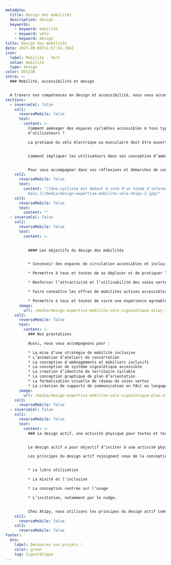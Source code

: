 ```yaml
---
metadata:
  title: Design des mobilités
  description: design
  keywords:
    - keyword: mobilité
    - keyword: vélo
    - keyword: design
title: Design des mobilités
date: 2023-09-06T11:57:42.704Z
icon:
  label: Mobilité - Vert
  value: mobilite
  type: design
color: DESIGN
intro: >-
  ### Mobilité, accessibilité et design


  A travers nos compétences en design et accessibilité, nous vous accompagnons dans votre projet territorial des mobilités actives.
sections:
  - inverseCol: false
    col1:
      reverseMobile: false
      text:
        content: >-
          Comment aménager des espaces cyclables accessibles à tous types
          d’utilisateurs ? 

          La pratique du vélo électrique ou musculaire doit être ouverte à tous et toutes : personnes âgées, en situation de handicap, familles, enfants… Il est donc primordial de se poser les bonnes questions au moment de la conception de vos aménagements et services de mobilité active.


          Comment impliquer les utilisateurs dans vos conception d’aménagements cyclables ? Comment créer une identité impactante sur l’ensemble d’un territoire cyclable ? Comment informer tous les publics des services liés au vélo ? Comment créer une signalétique d’orientation accessible destinée aux cyclistes ? Comment permettre une bonne expérience à tous types d’utilisateurs ?


          Pour vous accompagner dans vos réflexions et démarches de conception, notre équipe pluridisciplinaire est composée de consultants en accessibilité, designers et urbanistes. Nous utilisons les principes de la conception universelle et du design actif.
    col2:
      reverseMobile: false
      text:
        content: "![Une cycliste est debout à coté d'un totem d'information en
          bois.](/media/design-expertise-mobilite-velo-atipy-2.jpg)"
    col3:
      reverseMobile: false
      text:
        content: ""
  - inverseCol: false
    col1:
      reverseMobile: false
      text:
        content: >-
          

          #### Les objectifs du design des mobilités


          * Concevoir des espaces de circulation accessibles et inclusifs

          * Permettre à tous et toutes de se déplacer et de pratiquer le vélo

          * Renforcer l’attractivité et l’utilisabilité des voies vertes ou pistes cyclables

          * Faire connaître les offres de mobilités actives accessibles

          * Permettre à tous et toutes de vivre une expérience agréable de la pratique du vélo.
      image:
        url: /media/design-expertise-mobilite-velo-signaletique-atipy-3.jpg
    col2:
      reverseMobile: false
      text:
        content: |-
          ### Nos prestations

          Aussi, nous vous accompagnons pour :

          * La mise d’une stratégie de mobilité inclusive
          * L’animation d’ateliers de concertation
          * La conception d'aménagements et mobiliers inclusifs
          * La conception de système signalétique accessible
          * La création d’identité de territoire cyclable
          * La conception graphique de plan d’orientation
          * La formalisation visuelle de réseau de voies vertes
          * La création de supports de communication en FALC ou langage clair
      image:
        url: /media/design-expertise-mobilite-velo-signaletique-plan-atipy-4.jpg
    col3:
      reverseMobile: false
  - inverseCol: false
    col1:
      reverseMobile: false
      text:
        content: >-
          ### Le design actif, une activité physique pour toutes et tous


          Le design actif a pour objectif d’inciter à une activité physique dans l’espace public. Cela permet aux personnes éloignées de l’activité physique et sportive de pratiquer de façon libre et ouverte. 

          Les principes du design actif rejoignent ceux de la conception universelle :


          * La libre utilisation

          * La mixité et l'inclusion

          * La conception centrée sur l’usage

          * L’incitation, notamment par le nudge.


          Chez Atipy, nous utilisons les principes du design actif comme outil au service de la mobilité et de l’accessibilité : développement d’aménagements cyclables accessibles, création de systèmes signalétiques, mise en place de services et identité territoriale…
    col2:
      reverseMobile: false
    col3:
      reverseMobile: false
footer:
  btn:
    label: Découvrez nos projets !
    color: green
    tag: Signalétique
---
```

